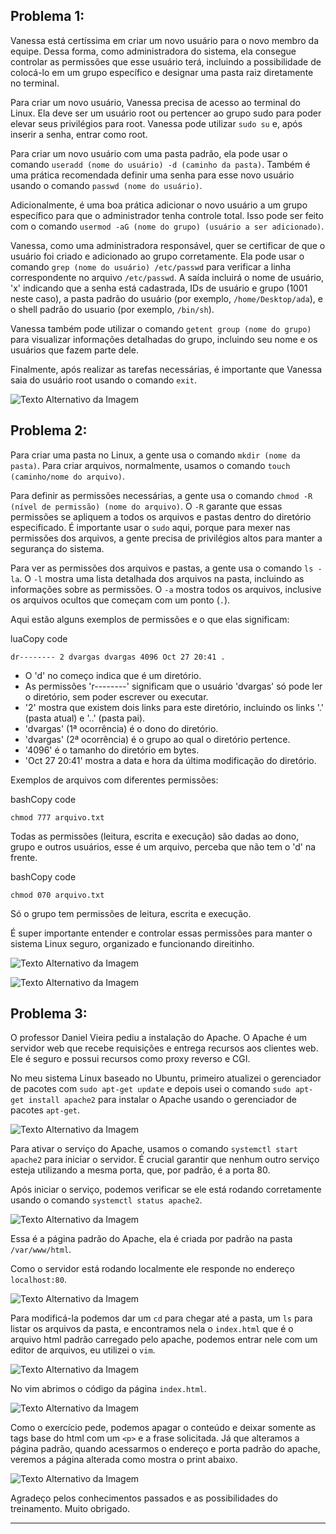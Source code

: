 ## Problema 1:

Vanessa está certíssima em criar um novo usuário para o novo membro da equipe. Dessa forma, como administradora do sistema, ela consegue controlar as permissões que esse usuário terá, incluindo a possibilidade de colocá-lo em um grupo específico e designar uma pasta raiz diretamente no terminal.

Para criar um novo usuário, Vanessa precisa de acesso ao terminal do Linux. Ela deve ser um usuário root ou pertencer ao grupo sudo para poder elevar seus privilégios para root. Vanessa pode utilizar `sudo su` e, após inserir a senha, entrar como root.

Para criar um novo usuário com uma pasta padrão, ela pode usar o comando `useradd (nome do usuário) -d (caminho da pasta)`. Também é uma prática recomendada definir uma senha para esse novo usuário usando o comando `passwd (nome do usuário)`.

Adicionalmente, é uma boa prática adicionar o novo usuário a um grupo específico para que o administrador tenha controle total. Isso pode ser feito com o comando `usermod -aG (nome do grupo) (usuário a ser adicionado)`.

Vanessa, como uma administradora responsável, quer se certificar de que o usuário foi criado e adicionado ao grupo corretamente. Ela pode usar o comando `grep (nome do usuário) /etc/passwd` para verificar a linha correspondente no arquivo `/etc/passwd`. A saída incluirá o nome de usuário, 'x' indicando que a senha está cadastrada, IDs de usuário e grupo (1001 neste caso), a pasta padrão do usuário (por exemplo, `/home/Desktop/ada`), e o shell padrão do usuario (por exemplo, `/bin/sh`).

Vanessa também pode utilizar o comando `getent group (nome do grupo)` para visualizar informações detalhadas do grupo, incluindo seu nome e os usuários que fazem parte dele.

Finalmente, após realizar as tarefas necessárias, é importante que Vanessa saia do usuário root usando o comando `exit`.

![Texto Alternativo da Imagem](Img/groupuser.png)

## Problema 2:

Para criar uma pasta no Linux, a gente usa o comando `mkdir (nome da pasta)`. Para criar arquivos, normalmente, usamos o comando `touch (caminho/nome do arquivo)`.

Para definir as permissões necessárias, a gente usa o comando `chmod -R (nível de permissão) (nome do arquivo)`. O `-R` garante que essas permissões se apliquem a todos os arquivos e pastas dentro do diretório especificado. É importante usar o `sudo` aqui, porque para mexer nas permissões dos arquivos, a gente precisa de privilégios altos para manter a segurança do sistema.

Para ver as permissões dos arquivos e pastas, a gente usa o comando `ls -la`. O `-l` mostra uma lista detalhada dos arquivos na pasta, incluindo as informações sobre as permissões. O `-a` mostra todos os arquivos, inclusive os arquivos ocultos que começam com um ponto (`.`).

Aqui estão alguns exemplos de permissões e o que elas significam:

luaCopy code

`dr-------- 2 dvargas dvargas 4096 Oct 27 20:41 .` 

-   O 'd' no começo indica que é um diretório.
-   As permissões 'r--------' significam que o usuário 'dvargas' só pode ler o diretório, sem poder escrever ou executar.
-   '2' mostra que existem dois links para este diretório, incluindo os links '.' (pasta atual) e '..' (pasta pai).
-   'dvargas' (1ª ocorrência) é o dono do diretório.
-   'dvargas' (2ª ocorrência) é o grupo ao qual o diretório pertence.
-   '4096' é o tamanho do diretório em bytes.
-   'Oct 27 20:41' mostra a data e hora da última modificação do diretório.

Exemplos de arquivos com diferentes permissões:

bashCopy code

`chmod 777 arquivo.txt` 

Todas as permissões (leitura, escrita e execução) são dadas ao dono, grupo e outros usuários, esse é um arquivo, perceba que não tem o 'd' na frente.

bashCopy code

`chmod 070 arquivo.txt` 

Só o grupo tem permissões de leitura, escrita e execução.

É super importante entender e controlar essas permissões para manter o sistema Linux seguro, organizado e funcionando direitinho.

![Texto Alternativo da Imagem](Img/pastaqualquer.png)


![Texto Alternativo da Imagem](Img/lsdapasta.png)


## Problema 3:

O professor Daniel Vieira pediu a instalação do Apache. O Apache é um servidor web que recebe requisições e entrega recursos aos clientes web. Ele é seguro e possui recursos como proxy reverso e CGI.

No meu sistema Linux baseado no Ubuntu, primeiro atualizei o gerenciador de pacotes com `sudo apt-get update` e depois usei o comando `sudo apt-get install apache2` para instalar o Apache usando o gerenciador de pacotes `apt-get`.

![Texto Alternativo da Imagem](Img/apache2install.png)

Para ativar o serviço do Apache, usamos o comando `systemctl start apache2` para iniciar o servidor. É crucial garantir que nenhum outro serviço esteja utilizando a mesma porta, que, por padrão, é a porta 80.

Após iniciar o serviço, podemos verificar se ele está rodando corretamente usando o comando `systemctl status apache2`.

![Texto Alternativo da Imagem](Img/apache2status.png)

Essa é a página padrão do Apache, ela é criada por padrão na pasta `/var/www/html`.

Como o servidor está rodando localmente ele responde no endereço `localhost:80`.

![Texto Alternativo da Imagem](Img/paginaPadraoApache.png)

Para modificá-la podemos dar um `cd` para chegar até a pasta, um `ls` para listar os arquivos da pasta, e encontramos nela o `index.html` que é o arquivo html padrão carregado pelo apache, podemos entrar nele com um editor de arquivos, eu utilizei o `vim`.

![Texto Alternativo da Imagem](Img/abrirhtml.png)

No vim abrimos o código da página `index.html`.

![Texto Alternativo da Imagem](Img/vimapache.png)

Como o exercício pede, podemos apagar o conteúdo e deixar somente as tags base do html com um `<p>` e a frase solicitada. Já que alteramos a página padrão, quando acessarmos o endereço e porta padrão do apache, veremos a página alterada como mostra o print abaixo.

![Texto Alternativo da Imagem](Img/paginaModificada.png)

Agradeço pelos conhecimentos passados e as possibilidades do treinamento. Muito obrigado.

----------
